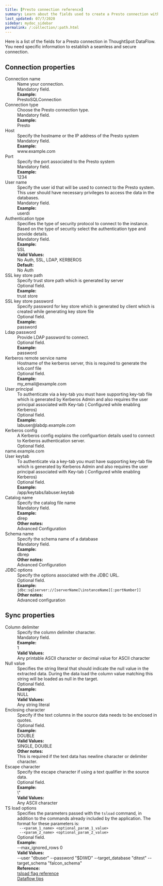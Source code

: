 ```yaml
---
title: [Presto connection reference]
summary: Learn about the fields used to create a Presto connection with ThoughtSpot DataFlow.
last_updated: 07/7/2020
sidebar: mydoc_sidebar
permalink: /:collection/:path.html
---
```


Here is a list of the fields for a Presto connection in ThoughtSpot DataFlow. You need specific information to establish a seamless and secure connection.

## Connection properties

<dl id="dataflow-presto-connection-properties">
<dlentry id="dataflow-presto-conn-connection-name"><dt>Connection name</dt><dd id="connection-name-description">Name your connection.</dd><dd id="connection-name-required">Mandatory field.</dd><dd id="connection-name-example"><strong>Example:</strong><br/>PrestoSQLConnection</dd></dlentry>
<dlentry id="dataflow-presto-conn-connection-type"><dt>Connection type</dt><dd id="connection-type-description">Choose the Presto connection type.</dd><dd id="connection-type-required">Mandatory field.</dd><dd id="connection-type-example"><strong>Example:</strong><br/>Presto</dd></dlentry>
<dlentry id="dataflow-presto-conn-host"><dt>Host</dt><dd id="host-description">Specify the hostname or the IP address of the Presto system</dd><dd id="host-required">Mandatory field.</dd><dd id="host-example"><strong>Example:</strong><br/>www.example.com</dd></dlentry>
<dlentry id="dataflow-presto-conn-port"><dt>Port</dt><dd id="port-description">Specify the port associated to the Presto system</dd><dd id="port-required">Mandatory field.</dd><dd id="port-example"><strong>Example:</strong><br/>1234</dd></dlentry>
<dlentry id="dataflow-presto-conn-user-name"><dt>User name</dt><dd id="user-name-description">Specify the user id that will be used to connect to the Presto system. This user should have necessary privileges to access the data in the databases.</dd><dd id="user-name-required">Mandatory field.</dd><dd id="user-name-example"><strong>Example:</strong><br/>userdi</dd></dlentry>
<dlentry id="dataflow-presto-conn-authentication-type"><dt>Authentication type</dt><dd id="authentication-type-description">Specifies the type of security protocol to connect to the instance. Based on the type of security select the authentication type and provide details.</dd><dd id="authentication-type-required">Mandatory field.</dd><dd id="authentication-type-example"><strong>Example:</strong><br/>SSL</dd><dd id="authentication-type-valid-values"><strong>Valid Values:</strong><br/>No Auth, SSL, LDAP, KERBEROS</dd><dd id="authentication-type-default"><strong>Default:</strong><br/>No Auth</dd></dlentry>
<dlentry id="dataflow-presto-conn-ssl-key-store-path"><dt>SSL key store path</dt><dd id="ssl-key-store-path-description">Specify trust store path which is generated by server</dd><dd id="ssl-key-store-path-required">Optional field.</dd><dd id="ssl-key-store-path-example"><strong>Example:</strong><br/>trust store</dd></dlentry>
<dlentry id="dataflow-presto-conn-ssl-key-store-password"><dt>SSL key store password</dt><dd id="ssl-key-store-password-description">Specify password for key store which is generated by client which is created while generating key store file</dd><dd id="ssl-key-store-password-required">Optional field.</dd><dd id="ssl-key-store-password-example"><strong>Example:</strong><br/>password</dd></dlentry>
<dlentry id="dataflow-presto-conn-ldap-password"><dt>Ldap password</dt><dd id="ldap-password-description">Provide LDAP password to connect.</dd><dd id="ldap-password-required">Optional field.</dd><dd id="ldap-password-example"><strong>Example:</strong><br/>password</dd></dlentry>
<dlentry id="dataflow-presto-conn-kerberos-remote-service-name"><dt>Kerberos remote service name</dt><dd id="kerberos-remote-service-name-description">Hostname of the kerberos server, this is required to generate the krb.conf file</dd><dd id="kerberos-remote-service-name-required">Optional field.</dd><dd id="kerberos-remote-service-name-example"><strong>Example:</strong><br/>my_email@example.com</dd></dlentry>
<dlentry id="dataflow-presto-conn-user-principal"><dt>User principal</dt><dd id="user-principal-description">To authenticate via a key-tab you must have supporting key-tab file which is generated by Kerberos Admin and also requires the user principal associated with Key-tab ( Configured while enabling Kerberos)</dd><dd id="user-principal-required">Optional field.</dd><dd id="user-principal-example"><strong>Example:</strong><br/>labuser@labdp.example.com</dd></dlentry>
<dlentry id="dataflow-presto-conn-kerberos-config"><dt>Kerberos config</dt><dd id="kerberos-config-description">A Kerberos config explains the configuartion details used to connect to Kerberos authentication server.</dd><dd id="kerberos-config-required">Optional field.</dd>name.example.com</dlentry>
<dlentry id="dataflow-presto-conn-user-keytab"><dt>User keytab</dt><dd id="user-keytab-description">To authenticate via a key-tab you must have supporting key-tab file which is generated by Kerberos Admin and also requires the user principal associated with Key-tab ( Configured while enabling Kerberos)</dd><dd id="user-keytab-required">Optional field.</dd><dd id="user-keytab-example"><strong>Example:</strong><br/>/app/keytabs/labuser.keytab</dd></dlentry>
<dlentry id="dataflow-presto-conn-catalog-name"><dt>Catalog name</dt><dd id="catalog-name-description">Specify the catalog file name</dd><dd id="catalog-name-required">Mandatory field.</dd><dd id="catalog-name-example"><strong>Example:</strong><br/>direp</dd><dd id="catalog-name-other"><strong>Other notes:</strong><br/>Advanced Configuration</dd></dlentry>
<dlentry id="dataflow-presto-conn-schema-name"><dt>Schema name</dt><dd id="schema-name-description">Specify the schema name of a database </dd><dd id="schema-name-required">Mandatory field.</dd><dd id="schema-name-example"><strong>Example:</strong><br/>dbrep</dd><dd id="schema-name-other"><strong>Other notes:</strong><br/>Advanced Configuration</dd></dlentry>
<dlentry id="dataflow-presto-conn-jdbc-options"><dt>JDBC options</dt><dd id="jdbc-options-description">Specify the options associated with the JDBC URL.</dd><dd id="jdbc-options-required">Optional field.</dd><dd id="jdbc-options-example"><strong>Example:</strong><br/><code>jdbc:sqlserver://[serverName[\instanceName][:portNumber]]</code></dd><dd id="jdbc-options-other"><strong>Other notes:</strong><br/>Advanced configuration</dd></dlentry>
</dl>

## Sync properties

<dl id="dataflow-presto-sync-properties">
<dlentry id="dataflow-presto-sync-column-delimiter"><dt>Column delimiter</dt><dd id="column-delimiter-description">Specify the column delimiter character.</dd><dd id="column-delimiter-required">Mandatory field.</dd><dd id="column-delimiter-example"><strong>Example:</strong><br/>1</dd><dd id="column-delimiter-valid-values"><strong>Valid Values:</strong><br/>Any printable ASCII character or decimal value for ASCII character</dd></dlentry>
<dlentry id="dataflow-presto-sync-null-value"><dt>Null value</dt><dd id="null-value-description">Specifies the string literal that should indicate the null value in the extracted data. During the data load the column value matching this string will be loaded as null in the target.</dd><dd id="null-value-required">Optional field.</dd><dd id="null-value-example"><strong>Example:</strong><br/>NULL</dd><dd id="null-value-valid-values"><strong>Valid Values:</strong><br/>Any string literal</dd></dlentry>
<dlentry id="dataflow-presto-sync-enclosing-character"><dt>Enclosing character</dt><dd id="enclosing-character-description">Specify if the text columns in the source data needs to be enclosed in quotes.</dd><dd id="enclosing-character-required">Optional field.</dd><dd id="enclosing-character-example"><strong>Example:</strong><br/>DOUBLE</dd><dd id="enclosing-character-valid-values"><strong>Valid Values:</strong><br/>SINGLE, DOUBLE</dd><dd id="enclosing-character-other"><strong>Other notes:</strong><br/>This is required if the text data has newline character or delimiter character.</dd></dlentry>
<dlentry id="dataflow-presto-sync-escape-character"><dt>Escape character</dt><dd id="escape-character-description">Specify the escape character if using a text qualifier in the source data.</dd><dd id="escape-character-required">Optional field.</dd><dd id="escape-character-example"><strong>Example:</strong><br/>\"</dd><dd id="escape-character-valid-values"><strong>Valid Values:</strong><br/>Any ASCII character</dd></dlentry>
<dlentry id="dataflow-presto-sync-ts-load-options"><dt>TS load options</dt><dd id="ts-load-options-description">Specifies the parameters passed with the <code>tsload</code> command, in addition to the commands already included by the application. The format for these parameters is:<br/><code> --&lt;param_1_name&gt; &lt;optional_param_1_value&gt;</code><br/><code> --&lt;param_2_name&gt; &lt;optional_param_2_value&gt;</code></dd><dd id="ts-load-options-required">Optional field.</dd><dd id="ts-load-options-example"><strong>Example:</strong><br/>--max_ignored_rows 0</dd><dd id="ts-load-options-valid-values"><strong>Valid Values:</strong><br/>--user "dbuser" --password "$DIWD" --target_database "ditest" --target_schema "falcon_schema"</dd><dd id="reference"><strong>Reference:</strong><br/><a href="{{ site.baseurl }}/reference/data-importer-ref.html">tsload flag reference</a><br/><a href="{{ site.baseurl }}/data-integrate/data-flow-tips.html">Dataflow tips</a></dd></dlentry></dl>
